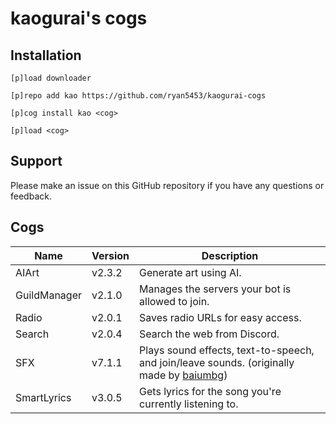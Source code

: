 # kaogurai's cogs

## Installation

```shell
[p]load downloader

[p]repo add kao https://github.com/ryan5453/kaogurai-cogs

[p]cog install kao <cog>

[p]load <cog>
```

## Support

Please make an issue on this GitHub repository if you have any questions or feedback.

## Cogs

| Name         | Version | Description                                                                                                                         |
| ------------ | ------- | ----------------------------------------------------------------------------------------------------------------------------------- |
| AIArt        | v2.3.2  | Generate art using AI.                                                                                                              |
| GuildManager | v2.1.0  | Manages the servers your bot is allowed to join.                                                                                    |
| Radio        | v2.0.1  | Saves radio URLs for easy access.                                                                                                   |
| Search       | v2.0.4  | Search the web from Discord.                                                                                                        |
| SFX          | v7.1.1  | Plays sound effects, text-to-speech, and join/leave sounds. (originally made by [baiumbg](https://github.com/baiumbg/baiumbg-Cogs)) |
| SmartLyrics  | v3.0.5  | Gets lyrics for the song you're currently listening to.                                                                             |